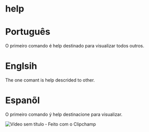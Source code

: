

# help 

# Português 

O primeiro comando é help destinado para visualizar todos outros.

# Englsih

The one comant is help descrided to other.

# Espanõl

O primeiro comando ý help destinacione para  visualizar.



![Vídeo sem título ‐ Feito com o Clipchamp](https://github.com/user-attachments/assets/7bfcfd1a-48d4-4ed2-b55d-aa90ecfc27cf)




